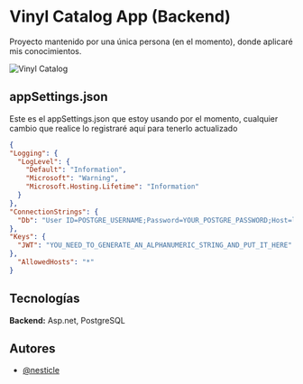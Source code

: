 # Vinyl Catalog App (Backend)

Proyecto mantenido por una única persona (en el momento), donde aplicaré mis conocimientos.

![Vinyl Catalog](https://user-images.githubusercontent.com/1715022/89719450-feff9400-d98d-11ea-850b-d121d914dc73.png)

## appSettings.json

Este es el appSettings.json que estoy usando por el momento, cualquier cambio que realice lo registraré aquí para tenerlo actualizado

```json
{
"Logging": {
  "LogLevel": {
    "Default": "Information",
    "Microsoft": "Warning",
    "Microsoft.Hosting.Lifetime": "Information"
  }
},
"ConnectionStrings": {
  "Db": "User ID=POSTGRE_USERNAME;Password=YOUR_POSTGRE_PASSWORD;Host=localhost;Port=5432;Database=Vinyl_Collection;Pooling=true"
},
"Keys": {
  "JWT": "YOU_NEED_TO_GENERATE_AN_ALPHANUMERIC_STRING_AND_PUT_IT_HERE"
},
  "AllowedHosts": "*"
}
```

## Tecnologías

**Backend:** Asp.net, PostgreSQL

## Autores

- [@nesticle](https://www.github.com/NESTicle)
